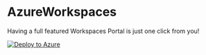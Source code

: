 # AzureWorkspaces

Having a full featured Workspaces Portal is just one click from you!

[![Deploy to Azure](http://azuredeploy.net/deploybutton.png)](https://github.com/guillemsola/AzureWorkspaces/tree/master/AzureWorkspacesDeployment/)